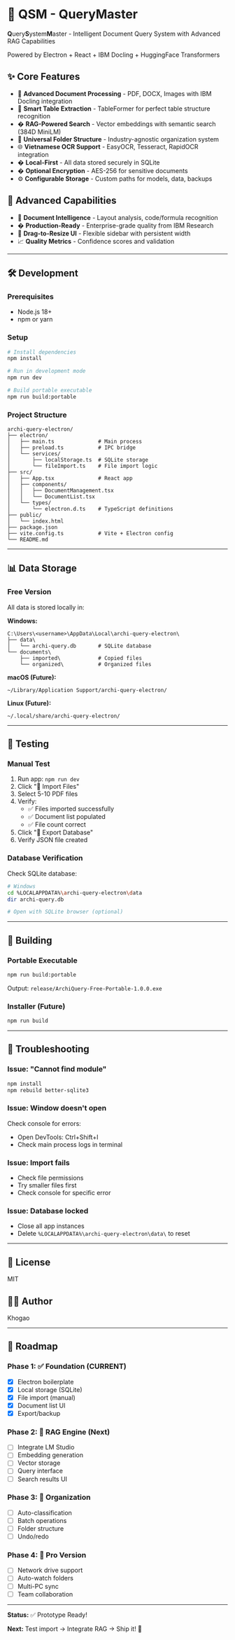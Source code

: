 # 🚀 QSM - QueryMaster

**Q**uery**S**ystem**M**aster - Intelligent Document Query System with Advanced RAG Capabilities

Powered by Electron + React + IBM Docling + HuggingFace Transformers

## ✨ Core Features

- 📄 **Advanced Document Processing** - PDF, DOCX, Images with IBM Docling integration
- 🎯 **Smart Table Extraction** - TableFormer for perfect table structure recognition
- � **RAG-Powered Search** - Vector embeddings with semantic search (384D MiniLM)
- 📁 **Universal Folder Structure** - Industry-agnostic organization system
- 🌐 **Vietnamese OCR Support** - EasyOCR, Tesseract, RapidOCR integration
- � **Local-First** - All data stored securely in SQLite
- � **Optional Encryption** - AES-256 for sensitive documents
- ⚙️ **Configurable Storage** - Custom paths for models, data, backups

## 🎯 Advanced Capabilities

- 🤖 **Document Intelligence** - Layout analysis, code/formula recognition
- � **Production-Ready** - Enterprise-grade quality from IBM Research
- 🔧 **Drag-to-Resize UI** - Flexible sidebar with persistent width
- 📈 **Quality Metrics** - Confidence scores and validation

---

## 🛠️ Development

### Prerequisites

- Node.js 18+ 
- npm or yarn

### Setup

```bash
# Install dependencies
npm install

# Run in development mode
npm run dev

# Build portable executable
npm run build:portable
```

### Project Structure

```
archi-query-electron/
├── electron/
│   ├── main.ts              # Main process
│   ├── preload.ts           # IPC bridge
│   └── services/
│       ├── localStorage.ts  # SQLite storage
│       └── fileImport.ts    # File import logic
├── src/
│   ├── App.tsx              # React app
│   ├── components/
│   │   ├── DocumentManagement.tsx
│   │   └── DocumentList.tsx
│   └── types/
│       └── electron.d.ts    # TypeScript definitions
├── public/
│   └── index.html
├── package.json
├── vite.config.ts           # Vite + Electron config
└── README.md
```

---

## 📊 Data Storage

### Free Version

All data is stored locally in:

**Windows:**
```
C:\Users\<username>\AppData\Local\archi-query-electron\
├── data\
│   └── archi-query.db       # SQLite database
└── documents\
    ├── imported\            # Copied files
    └── organized\           # Organized files
```

**macOS (Future):**
```
~/Library/Application Support/archi-query-electron/
```

**Linux (Future):**
```
~/.local/share/archi-query-electron/
```

---

## 🧪 Testing

### Manual Test

1. Run app: `npm run dev`
2. Click "📄 Import Files"
3. Select 5-10 PDF files
4. Verify:
   - ✅ Files imported successfully
   - ✅ Document list populated
   - ✅ File count correct
5. Click "💾 Export Database"
6. Verify JSON file created

### Database Verification

Check SQLite database:

```bash
# Windows
cd %LOCALAPPDATA%\archi-query-electron\data
dir archi-query.db

# Open with SQLite browser (optional)
```

---

## 🚀 Building

### Portable Executable

```bash
npm run build:portable
```

Output: `release/ArchiQuery-Free-Portable-1.0.0.exe`

### Installer (Future)

```bash
npm run build
```

---

## 🐛 Troubleshooting

### Issue: "Cannot find module"

```bash
npm install
npm rebuild better-sqlite3
```

### Issue: Window doesn't open

Check console for errors:
- Open DevTools: Ctrl+Shift+I
- Check main process logs in terminal

### Issue: Import fails

- Check file permissions
- Try smaller files first
- Check console for specific error

### Issue: Database locked

- Close all app instances
- Delete `%LOCALAPPDATA%\archi-query-electron\data\` to reset

---

## 📝 License

MIT

## 👨‍💻 Author

Khogao

---

## 🎯 Roadmap

### Phase 1: ✅ Foundation (CURRENT)
- [x] Electron boilerplate
- [x] Local storage (SQLite)
- [x] File import (manual)
- [x] Document list UI
- [x] Export/backup

### Phase 2: 🔄 RAG Engine (Next)
- [ ] Integrate LM Studio
- [ ] Embedding generation
- [ ] Vector storage
- [ ] Query interface
- [ ] Search results UI

### Phase 3: 📅 Organization
- [ ] Auto-classification
- [ ] Batch operations
- [ ] Folder structure
- [ ] Undo/redo

### Phase 4: 💎 Pro Version
- [ ] Network drive support
- [ ] Auto-watch folders
- [ ] Multi-PC sync
- [ ] Team collaboration

---

**Status:** ✅ Prototype Ready!

**Next:** Test import → Integrate RAG → Ship it! 🚀
